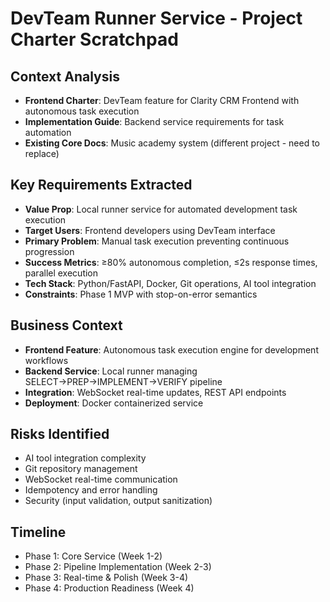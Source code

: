 # DevTeam Runner Service - Project Charter Scratchpad

## Context Analysis
- **Frontend Charter**: DevTeam feature for Clarity CRM Frontend with autonomous task execution
- **Implementation Guide**: Backend service requirements for task automation
- **Existing Core Docs**: Music academy system (different project - need to replace)

## Key Requirements Extracted
- **Value Prop**: Local runner service for automated development task execution
- **Target Users**: Frontend developers using DevTeam interface
- **Primary Problem**: Manual task execution preventing continuous progression
- **Success Metrics**: ≥80% autonomous completion, ≤2s response times, parallel execution
- **Tech Stack**: Python/FastAPI, Docker, Git operations, AI tool integration
- **Constraints**: Phase 1 MVP with stop-on-error semantics

## Business Context
- **Frontend Feature**: Autonomous task execution engine for development workflows
- **Backend Service**: Local runner managing SELECT→PREP→IMPLEMENT→VERIFY pipeline
- **Integration**: WebSocket real-time updates, REST API endpoints
- **Deployment**: Docker containerized service

## Risks Identified
- AI tool integration complexity
- Git repository management
- WebSocket real-time communication
- Idempotency and error handling
- Security (input validation, output sanitization)

## Timeline
- Phase 1: Core Service (Week 1-2)
- Phase 2: Pipeline Implementation (Week 2-3) 
- Phase 3: Real-time & Polish (Week 3-4)
- Phase 4: Production Readiness (Week 4)
